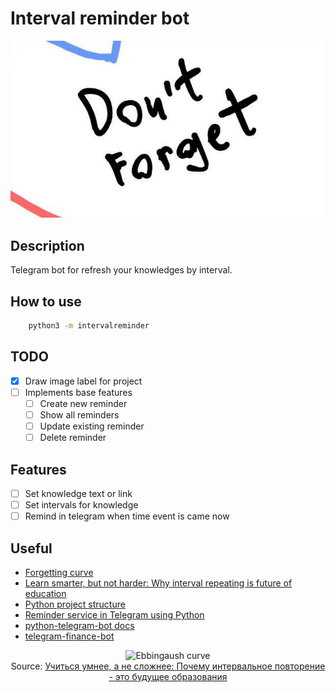 # Interval reminder bot

<center>
    <img src="assets/logo.jpg" alt="Ebbingaush curve"/>
</center>

## Description

Telegram bot for refresh your knowledges by interval.

## How to use

```bash
    python3 -m intervalreminder
```

## TODO
- [x] Draw image label for project
- [ ] Implements base features
    - [ ] Create new reminder
    - [ ] Show all reminders
    - [ ] Update existing reminder
    - [ ] Delete reminder

## Features

- [ ] Set knowledge text or link
- [ ] Set intervals for knowledge
- [ ] Remind in telegram when time event is came now

## Useful

- [Forgetting curve](https://en.wikipedia.org/wiki/Forgetting_curve)
- [Learn smarter, but not harder: Why interval repeating is future of education](https://greatarticles.ru/uchitsya-umnee-a-ne-slozhnee-pochemu-intervalnoe-povtorenie-eto-budushee-obrazovaniya/)
- [Python project structure](https://docs.python-guide.org/writing/structure/)
- [Reminder service in Telegram using Python](https://github.com/ft-abhishekgupta/telebot-reminderservice)
- [python-telegram-bot docs](https://github.com/python-telegram-bot/python-telegram-bot/wiki/Extensions---Your-first-Bot)
- [telegram-finance-bot](https://github.com/alexey-goloburdin/telegram-finance-bot.git)

<center>
    <img src="https://greatarticles.ru/media/Krivaya-Ebbingauza_1528390265.webp" alt="Ebbingaush curve" width="528.25" height="400"/>
    <div>
        Source: <a href="https://greatarticles.ru/uchitsya-umnee-a-ne-slozhnee-pochemu-intervalnoe-povtorenie-eto-budushee-obrazovaniya/">Учиться умнее, а не сложнее: Почему интервальное повторение - это будущее образования</a>
    </div>
</center>